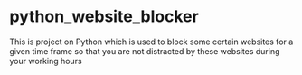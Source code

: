 # python_website_blocker
This is project on Python which is  used to block some certain websites for a given time frame so that you are not distracted by these websites during your working hours
